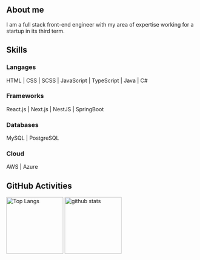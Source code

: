 ## About me

I am a full stack front-end engineer with my area of expertise working for a startup in its third term.

## Skills

### Langages

HTML | CSS | SCSS | JavaScript | TypeScript | Java | C# 

### Frameworks

React.js | Next.js | NestJS | SpringBoot

### Databases

MySQL | PostgreSQL

### Cloud

AWS | Azure

## GitHub Activities

<p align="left"> 
  <img alt="Top Langs" height="150px" src="https://github-readme-stats.vercel.app/api/top-langs/?username=ayakaki&layout=compact&theme=dark" />
  <img alt="github stats" height="150px" src="https://github-readme-stats.vercel.app/api?username=ayakaki&count_private=true&theme=dark" />
</p>